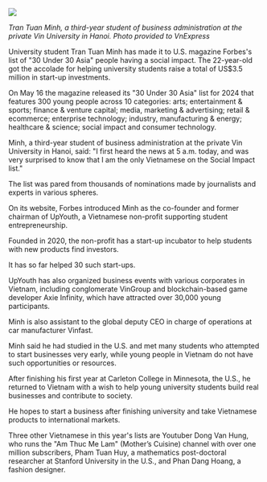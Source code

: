 ![](https://i1-english.vnecdn.net/2024/05/18/sinhvien58721715830152-1716001-6406-7365-1716001743.jpg?w=680&h=408&q=100&dpr=1&fit=crop&s=rUfkpQUFwLC3MJX2D-4bkg)

*Tran Tuan Minh, a third-year student of business administration at the private Vin University in Hanoi. Photo provided to VnExpress*

University student Tran Tuan Minh has made it to U.S. magazine Forbes's list of "30 Under 30 Asia" people having a social impact.
The 22-year-old got the accolade for helping university students raise a total of US$3.5 million in start-up investments.

On May 16 the magazine released its "30 Under 30 Asia" list for 2024 that features 300 young people across 10 categories: arts; entertainment & sports; finance & venture capital; media, marketing & advertising; retail & ecommerce; enterprise technology; industry, manufacturing & energy; healthcare & science; social impact and consumer technology.

Minh, a third-year student of business administration at the private Vin University in Hanoi, said: "I first heard the news at 5 a.m. today, and was very surprised to know that I am the only Vietnamese on the Social Impact list."

The list was pared from thousands of nominations made by journalists and experts in various spheres.

On its website, Forbes introduced Minh as the co-founder and former chairman of UpYouth, a Vietnamese non-profit supporting student entrepreneurship.

Founded in 2020, the non-profit has a start-up incubator to help students with new products find investors.

It has so far helped 30 such start-ups.

UpYouth has also organized business events with various corporates in Vietnam, including conglomerate VinGroup and blockchain-based game developer Axie Infinity, which have attracted over 30,000 young participants.

Minh is also assistant to the global deputy CEO in charge of operations at car manufacturer Vinfast.

Minh said he had studied in the U.S. and met many students who attempted to start businesses very early, while young people in Vietnam do not have such opportunities or resources.

After finishing his first year at Carleton College in Minnesota, the U.S., he returned to Vietnam with a wish to help young university students build real businesses and contribute to society.

He hopes to start a business after finishing university and take Vietnamese products to international markets.

Three other Vietnamese in this year's lists are Youtuber Dong Van Hung, who runs the "Am Thuc Me Lam" (Mother’s Cuisine) channel with over one million subscribers, Pham Tuan Huy, a mathematics post-doctoral researcher at Stanford University in the U.S., and Phan Dang Hoang, a fashion designer.